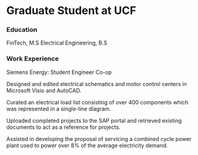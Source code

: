 # Graduate Student at UCF

### Education
FinTech, M.S
Electrical Engineering, B.S

### Work Experience
Siemens Energy: Student Engineer Co-op 

Designed and edited electrical schematics and motor control centers in Microsoft Visio and AutoCAD.

Curated an electrical load list consisting of over 400 components which was represented in a single-line diagram.

Uploaded completed projects to the SAP portal and retrieved existing documents to act as a reference for projects.

Assisted in developing the proposal of servicing a combined cycle power plant used to power over 8% of the average electricity demand.
